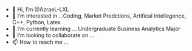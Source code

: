 - 👋 Hi, I’m @AzraeL-LXL
- 👀 I’m interested in ...Coding, Market Predctions, Artifical Intellegence, C++, Python, Latex
- 🌱 I’m currently learning ... Undergraduate Business Analytics Major
- 💞️ I’m looking to collaborate on ...
- 📫 How to reach me ... 
<!---
AzraeL-LXL/AzraeL-LXL is a ✨ special ✨ repository because its `README.md` (this file) appears on your GitHub profile.
You can click the Preview link to take a look at your changes.
--->
